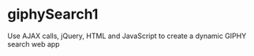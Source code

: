 # giphySearch1
Use AJAX calls, jQuery, HTML and JavaScript to create a dynamic GIPHY search web app

